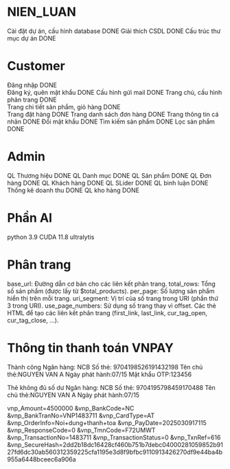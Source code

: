 # NIEN_LUAN
Cài đặt dự án, cấu hình database        DONE
Giải thích CSDL                         DONE
Cấu trúc thư mục dự án                  DONE
# Customer
Đăng nhập                               DONE                         
Đăng ký, quên mật khẩu                  DONE
Cấu hình gửi mail                       DONE
Trang chủ, cấu hình phân trang          DONE      
Trang chi tiết sản phẩm, giỏ hàng       DONE                             
Trang đặt hàng                          DONE
Trang danh sách đơn hàng                DONE 
Trang thông tin cá nhân                 DONE
Đổi mật khẩu                            DONE
Tìm kiếm sản phẩm                       DONE
Lọc sản phẩm                            DONE
# Admin
QL Thương hiệu                          DONE
QL Danh mục                             DONE
QL Sản phẩm                             DONE
QL Đơn hàng                             DONE
QL Khách hàng                           DONE
QL SLider                               DONE
QL bình luận                            DONE
Thống kê doanh thu                      DONE
QL kho hàng                             DONE


# Phần AI
python 3.9
CUDA 11.8
ultralytis



# Phân trang
base_url: Đường dẫn cơ bản cho các liên kết phân trang.
total_rows: Tổng số sản phẩm (được lấy từ $total_products).
per_page: Số lượng sản phẩm hiển thị trên mỗi trang.
uri_segment: Vị trí của số trang trong URI (phần thứ 3 trong URI).
use_page_numbers: Sử dụng số trang thay vì offset.
Các thẻ HTML để tạo các liên kết phân trang (first_link, last_link, cur_tag_open, cur_tag_close, ...).




# Thông tin thanh toán VNPAY
Thành công
    Ngân hàng: NCB
    Số thẻ: 9704198526191432198
    Tên chủ thẻ:NGUYEN VAN A
    Ngày phát hành:07/15
    Mật khẩu OTP:123456

Thẻ không đủ số dư
    Ngân hàng: NCB
    Số thẻ: 9704195798459170488
    Tên chủ thẻ:NGUYEN VAN A
    Ngày phát hành:07/15

vnp_Amount=4500000
&vnp_BankCode=NC
&vnp_BankTranNo=VNP1483711
&vnp_CardType=AT
&vnp_OrderInfo=Noi+dung+thanh+toa
&vnp_PayDate=2025030917115
&vnp_ResponseCode=0
&vnp_TmnCode=F72UMWT
&vnp_TransactionNo=1483711
&vnp_TransactionStatus=0
&vnp_TxnRef=616
&vnp_SecureHash=2dd2b18dc16428cf460b751b7debc04000281059852b9127fd6dc30ab560312359225cfa1195e3d8f9bfbc9110913426270df9e44ba4b955a6448bceec6a906a




